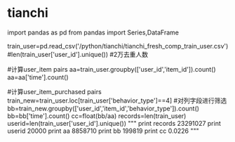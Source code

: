 # tianchi

import pandas as pd
from pandas import Series,DataFrame

train_user=pd.read_csv('/python/tianchi/tianchi_fresh_comp_train_user.csv')
#len(train_user['user_id'].unique()) #2万去重人数

#计算user_item pairs
aa=train_user.groupby(['user_id','item_id']).count()
aa=aa['time'].count()

#计算user_item_purchased pairs
train_new=train_user.loc[train_user['behavior_type']==4]     #对列字段进行筛选
bb=train_new.groupby(['user_id','item_id','behavior_type']).count()
bb=bb['time'].count()
cc=float(bb/aa)
records=len(train_user)
userid=len(train_user['user_id'].unique())
"""
print records    23291027
print userid     20000
print aa         8858710
print bb         199819
print cc         0.0226
"""
